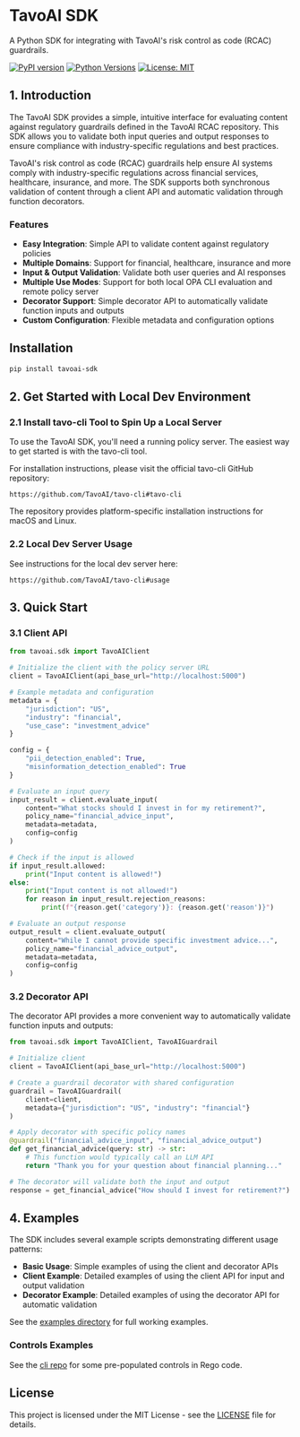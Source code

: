 # TavoAI SDK

A Python SDK for integrating with TavoAI's risk control as code (RCAC) guardrails.

[![PyPI version](https://img.shields.io/pypi/v/tavoai-sdk.svg)](https://pypi.org/project/tavoai-sdk/)
[![Python Versions](https://img.shields.io/pypi/pyversions/tavoai-sdk.svg)](https://pypi.org/project/tavoai-sdk/)
[![License: MIT](https://img.shields.io/badge/License-MIT-yellow.svg)](https://opensource.org/licenses/MIT)

## 1. Introduction

The TavoAI SDK provides a simple, intuitive interface for evaluating content against regulatory guardrails defined in the TavoAI RCAC repository. This SDK allows you to validate both input queries and output responses to ensure compliance with industry-specific regulations and best practices.

TavoAI's risk control as code (RCAC) guardrails help ensure AI systems comply with industry-specific regulations across financial services, healthcare, insurance, and more. The SDK supports both synchronous validation of content through a client API and automatic validation through function decorators.

### Features

- **Easy Integration**: Simple API to validate content against regulatory policies
- **Multiple Domains**: Support for financial, healthcare, insurance and more
- **Input & Output Validation**: Validate both user queries and AI responses
- **Multiple Use Modes**: Support for both local OPA CLI evaluation and remote policy server
- **Decorator Support**: Simple decorator API to automatically validate function inputs and outputs
- **Custom Configuration**: Flexible metadata and configuration options

## Installation

```bash
pip install tavoai-sdk
```

## 2. Get Started with Local Dev Environment

### 2.1 Install tavo-cli Tool to Spin Up a Local Server

To use the TavoAI SDK, you'll need a running policy server. The easiest way to get started is with the tavo-cli tool.

For installation instructions, please visit the official tavo-cli GitHub repository:

```
https://github.com/TavoAI/tavo-cli#tavo-cli
```

The repository provides platform-specific installation instructions for macOS and Linux.

### 2.2 Local Dev Server Usage

See instructions for the local dev server here:

```
https://github.com/TavoAI/tavo-cli#usage
```

## 3. Quick Start

### 3.1 Client API

```python
from tavoai.sdk import TavoAIClient

# Initialize the client with the policy server URL
client = TavoAIClient(api_base_url="http://localhost:5000")

# Example metadata and configuration
metadata = {
    "jurisdiction": "US",
    "industry": "financial",
    "use_case": "investment_advice"
}

config = {
    "pii_detection_enabled": True,
    "misinformation_detection_enabled": True
}

# Evaluate an input query
input_result = client.evaluate_input(
    content="What stocks should I invest in for my retirement?",
    policy_name="financial_advice_input",
    metadata=metadata,
    config=config
)

# Check if the input is allowed
if input_result.allowed:
    print("Input content is allowed!")
else:
    print("Input content is not allowed!")
    for reason in input_result.rejection_reasons:
        print(f"{reason.get('category')}: {reason.get('reason')}")

# Evaluate an output response
output_result = client.evaluate_output(
    content="While I cannot provide specific investment advice...",
    policy_name="financial_advice_output",
    metadata=metadata,
    config=config
)
```

### 3.2 Decorator API

The decorator API provides a more convenient way to automatically validate function inputs and outputs:

```python
from tavoai.sdk import TavoAIClient, TavoAIGuardrail

# Initialize client
client = TavoAIClient(api_base_url="http://localhost:5000")

# Create a guardrail decorator with shared configuration
guardrail = TavoAIGuardrail(
    client=client,
    metadata={"jurisdiction": "US", "industry": "financial"}
)

# Apply decorator with specific policy names
@guardrail("financial_advice_input", "financial_advice_output")
def get_financial_advice(query: str) -> str:
    # This function would typically call an LLM API
    return "Thank you for your question about financial planning..."

# The decorator will validate both the input and output
response = get_financial_advice("How should I invest for retirement?")
```

## 4. Examples

The SDK includes several example scripts demonstrating different usage patterns:

- **Basic Usage**: Simple examples of using the client and decorator APIs
- **Client Example**: Detailed examples of using the client API for input and output validation
- **Decorator Example**: Detailed examples of using the decorator API for automatic validation

See the [examples directory](examples/) for full working examples.

### Controls Examples

See the [cli repo](https://github.com/TavoAI/tavo-cli/tree/master/opa/controls_examples) for some pre-populated controls in Rego code.


## License

This project is licensed under the MIT License - see the [LICENSE](LICENSE) file for details. 